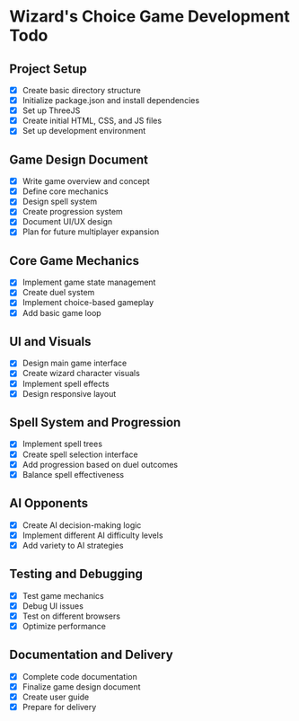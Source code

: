 # Wizard's Choice Game Development Todo

## Project Setup
- [x] Create basic directory structure
- [x] Initialize package.json and install dependencies
- [x] Set up ThreeJS
- [x] Create initial HTML, CSS, and JS files
- [x] Set up development environment

## Game Design Document
- [x] Write game overview and concept
- [x] Define core mechanics
- [x] Design spell system
- [x] Create progression system
- [x] Document UI/UX design
- [x] Plan for future multiplayer expansion

## Core Game Mechanics
- [x] Implement game state management
- [x] Create duel system
- [x] Implement choice-based gameplay
- [x] Add basic game loop

## UI and Visuals
- [x] Design main game interface
- [x] Create wizard character visuals
- [x] Implement spell effects
- [x] Design responsive layout

## Spell System and Progression
- [x] Implement spell trees
- [x] Create spell selection interface
- [x] Add progression based on duel outcomes
- [x] Balance spell effectiveness

## AI Opponents
- [x] Create AI decision-making logic
- [x] Implement different AI difficulty levels
- [x] Add variety to AI strategies

## Testing and Debugging
- [x] Test game mechanics
- [x] Debug UI issues
- [x] Test on different browsers
- [x] Optimize performance

## Documentation and Delivery
- [x] Complete code documentation
- [x] Finalize game design document
- [x] Create user guide
- [x] Prepare for delivery

